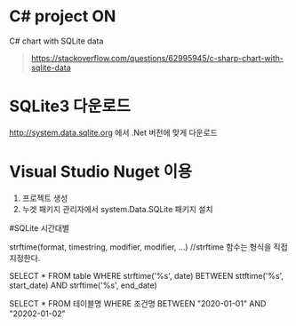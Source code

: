 # C# project ON

C# chart with SQLite data
> https://stackoverflow.com/questions/62995945/c-sharp-chart-with-sqlite-data


# SQLite3 다운로드
http://system.data.sqlite.org 에서 .Net 버전에 맞게 다운로드 

# Visual Studio Nuget 이용
1. 프로젝트 생성
2. 누겟 패키지 관리자에서 system.Data.SQLite 패키지 설치 


#SQLite 시간대별 

strftime(format, timestring, modifier, modifier, ...)
//strftime 함수는 형식을 직접 지정한다. 

SELECT * FROM table WHERE strftime('%s', date) BETWEEN sttftime('%s', start_date) AND strftime('%s', end_date)

SELECT * FROM 테이블명 WHERE 조건명 BETWEEN "2020-01-01" AND "20202-01-02"




